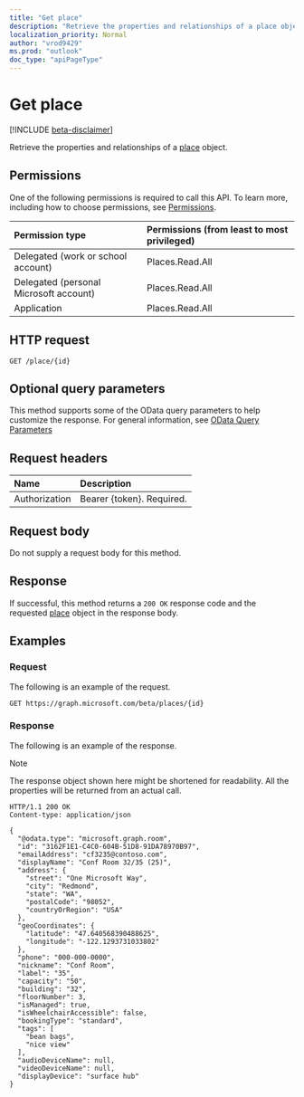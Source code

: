 ```yaml
---
title: "Get place"
description: "Retrieve the properties and relationships of a place object."
localization_priority: Normal
author: "vrod9429"
ms.prod: "outlook"
doc_type: "apiPageType"
---
```


# Get place

[!INCLUDE [beta-disclaimer](../../includes/beta-disclaimer.md)]

Retrieve the properties and relationships of a [place](../resources/place.md) object.

## Permissions

One of the following permissions is required to call this API. To learn more, including how to choose permissions, see [Permissions](/graph/permissions-reference).

| Permission type                        | Permissions (from least to most privileged) |
|:---------------------------------------|:--------------------------------------------|
| Delegated (work or school account)     | Places.Read.All |
| Delegated (personal Microsoft account) | Places.Read.All |
| Application                            | Places.Read.All |

## HTTP request

<!-- { "blockType": "ignored" } -->

```http
GET /place/{id}
```

## Optional query parameters

This method supports some of the OData query parameters to help customize the response. For general information, see [OData Query Parameters](/graph/query-parameters)

## Request headers

| Name          | Description               |
|:--------------|:--------------------------|
| Authorization | Bearer {token}. Required. |

## Request body

Do not supply a request body for this method.

## Response

If successful, this method returns a `200 OK` response code and the requested [place](../resources/place.md) object in the response body.

## Examples

### Request

The following is an example of the request.
<!-- {
  "blockType": "request",
  "name": "get_places"
}-->

```http
GET https://graph.microsoft.com/beta/places/{id}
```

### Response

The following is an example of the response.

> [!NOTE]
> The response object shown here might be shortened for readability. All the properties will be returned from an actual call.

<!-- {
  "blockType": "response",
  "truncated": true,
  "@odata.type": "microsoft.graph.places"
} -->

```http
HTTP/1.1 200 OK
Content-type: application/json

{
  "@odata.type": "microsoft.graph.room",
  "id": "3162F1E1-C4C0-604B-51D8-91DA78970B97",
  "emailAddress": "cf3235@contoso.com",
  "displayName": "Conf Room 32/35 (25)",
  "address": {
    "street": "One Microsoft Way",
    "city": "Redmond",
    "state": "WA",
    "postalCode": "98052",
    "countryOrRegion": "USA"
  },
  "geoCoordinates": {
    "latitude": "47.640568390488625",
    "longitude": "-122.1293731033802"
  },
  "phone": "000-000-0000",
  "nickname": "Conf Room",
  "label": "35",
  "capacity": "50",
  "building": "32",
  "floorNumber": 3,
  "isManaged": true,
  "isWheelchairAccessible": false,
  "bookingType": "standard",
  "tags": [
    "bean bags",
    "nice view"
  ],
  "audioDeviceName": null,
  "videoDeviceName": null,
  "displayDevice": "surface hub"
}
```

<!-- uuid: 16cd6b66-4b1a-43a1-adaf-3a886856ed98
2019-02-04 14:57:30 UTC -->
<!-- {
  "type": "#page.annotation",
  "description": "Get place",
  "keywords": "",
  "section": "documentation",
  "tocPath": ""
}-->
